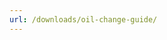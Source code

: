 ```yaml
---
url: /downloads/oil-change-guide/
---
```


<script async defer data-domain="benscarblog.com" src="https://plausible.io/js/plausible.js"></script>
<script type="text/javascript">
    window.onload = function() {
        window.location.replace("https://assets.bpwalters.com/docs/bens_car_blog/wrx_oil_change_guide.pdf");
    }
</script>